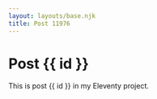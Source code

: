 ```yaml
---
layout: layouts/base.njk
title: Post 11976
---
```


# Post {{ id }}

This is post {{ id }} in my Eleventy project.
